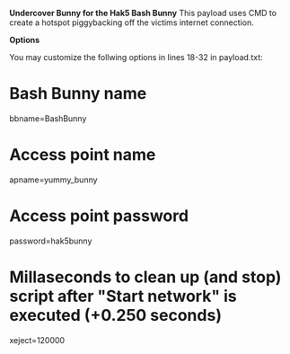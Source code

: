 **Undercover Bunny for the Hak5 Bash Bunny** 
This payload uses CMD to create a hotspot piggybacking off the victims internet connection. 

**Options** 

You may customize the follwing options in lines 18-32 in payload.txt: 

# Bash Bunny name
bbname=BashBunny                                                                           
                                     
# Access point name                                  
apname=yummy_bunny
                                     
# Access point password                                                      
password=hak5bunny
 
# Millaseconds to clean up (and stop) script after "Start network" is executed (+0.250 seconds)
xeject=120000
